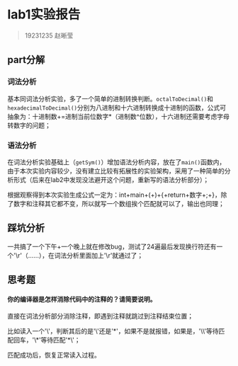 # lab1实验报告

> 19231235 赵晰莹

## part分解

### 词法分析

基本同词法分析实验，多了一个简单的进制转换判断。`octalToDecimal()`和`hexadecimalToDecimal()`分别为八进制和十六进制转换成十进制的函数，公式可抽象为：十进制数+=进制当前位数字*（进制数^位数），十六进制还需要考虑字母转数字的问题；

### 语法分析

在词法分析实验基础上（`getSym()`）增加语法分析内容，放在了`main()`函数内，由于本次实验内容较少，没有建立比较有拓展性的实验架构，采用了一种简单的分析形式（后来在lab2中发现没法避开这个问题，重新写的语法分析部分）；

根据观察得到本次实验生成公式一定为：int+main+(+)+{+return+数字+;+}，除了数字和注释其它都不变，所以就写一个数组挨个匹配就可以了，输出也同理；

## 踩坑分析

一共搞了一个下午+一个晚上就在修改bug，测试了24遍最后发现换行符还有一个'\r'（......），在词法分析里面加上'\r'就通过了；

## 思考题

#### 你的编译器是怎样消除代码中的注释的？请简要说明。

直接在词法分析部分消除注释，即遇到注释就跳过到注释结束位置；

比如读入一个'\\'，判断其后的是'\\'还是'*'，如果不是就报错，如果是，'\\\\'等待匹配回车，'\\\*'等待匹配'\*\\'；

匹配成功后，恢复正常读入过程。
